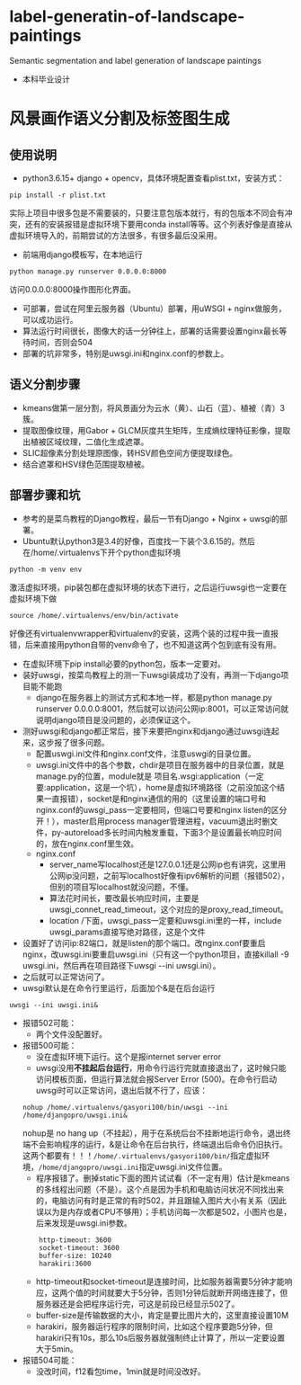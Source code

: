 # label-generatin-of-landscape-paintings
Semantic segmentation and label generation of landscape paintings

- 本科毕业设计

# 风景画作语义分割及标签图生成

## 使用说明

- python3.6.15+ django + opencv，具体环境配置查看plist.txt，安装方式：
```
pip install -r plist.txt
```
实际上项目中很多包是不需要装的，只要注意包版本就行，有的包版本不同会有冲突，还有的安装报错是虚拟环境下要用conda install等等。这个列表好像是直接从虚拟环境导入的，前期尝试的方法很多，有很多最后没采用。
- 前端用django模板写，在本地运行
```
python manage.py runserver 0.0.0.0:8000
```
访问0.0.0.0:8000操作图形化界面。
- 可部署，尝试在阿里云服务器（Ubuntu）部署，用uWSGI + nginx做服务，可以成功运行。
- 算法运行时间很长，图像大的话一分钟往上，部署的话需要设置nginx最长等待时间，否则会504
- 部署的坑非常多，特别是uwsgi.ini和nginx.conf的参数上。

## 语义分割步骤

- kmeans做第一层分割，将风景画分为云水（黄）、山石（蓝）、植被（青）3簇。
- 提取图像纹理，用Gabor + GLCM灰度共生矩阵，生成熵纹理特征影像，提取出植被区域纹理，二值化生成遮罩。
- SLIC超像素分割处理原图像，转HSV颜色空间方便提取绿色。
- 结合遮罩和HSV绿色范围提取植被。

## 部署步骤和坑
- 参考的是菜鸟教程的Django教程，最后一节有Django + Nginx + uwsgi的部署。
- Ubuntu默认python3是3.4的好像，百度找一下装个3.6.15的。然后在/home/.virtualenvs下开个python虚拟环境
```
python -m venv env
```
激活虚拟环境，pip装包都在虚拟环境的状态下进行，之后运行uwsgi也一定要在虚拟环境下做
```
source /home/.virtualenvs/env/bin/activate
```
好像还有virtualenvwrapper和virtualenv的安装，这两个装的过程中我一直报错，后来直接用python自带的venv命令了，也不知道这两个包到底有没有用。
- 在虚拟环境下pip install必要的python包，版本一定要对。
- 装好uwsgi，按菜鸟教程上的测一下uwsgi装成功了没有，再测一下django项目能不能跑
    - django在服务器上的测试方式和本地一样，都是python manage.py runserver 0.0.0.0:8001，然后就可以访问公网ip:8001，可以正常访问就说明django项目是没问题的，必须保证这个。
- 测好uwsgi和django都正常后，接下来要把nginx和django通过uwsgi连起来，这步报了很多问题。
    - 配置uswgi.ini文件和nginx.conf文件，注意uswgi的目录位置。
    - uwsgi.ini文件中的各个参数，chdir是项目在服务器中的目录位置，就是manage.py的位置，module就是 项目名.wsgi:application（一定要:application，这是一个坑），home是虚拟环境路径（之前没加这个结果一直报错），socket是和nginx通信的用的（这里设置的端口号和nginx.conf的uwsgi_pass一定要相同，但端口号要和nginx listen的区分开！），master启用process manager管理进程，vacuum退出时删文件，py-autoreload多长时间内触发重载，下面3个是设置最长响应时间的，放在nginx.conf里生效。
    - nginx.conf
        - server_name写localhost还是127.0.0.1还是公网ip也有讲究，这里用公网ip没问题，之前写localhost好像有ipv6解析的问题（报错502），但别的项目写localhost就没问题，不懂。
        - 算法花时间长，要改最长响应时间，主要是uwsgi_connet_read_timeout，这个对应的是proxy_read_timeout。
        - location /下面，uwsgi_pass一定要和uwsgi.ini里的一样，include uwsgi_params直接写绝对路径，这是个文件
- 设置好了访问ip:82端口，就是listen的那个端口。改nginx.conf要重启nginx，改uwsgi.ini要重启uwsgi.ini（只有这一个python项目，直接killall -9 uwsgi.ini，然后再在项目路径下uwsgi --ini uwsgi.ini）。
- 之后就可以正常访问了。
- uwsgi默认是在命令行里运行，后面加个&是在后台运行
```
uwsgi --ini uwsgi.ini&
```
- 报错502可能：
    - 两个文件没配置好。
- 报错500可能：
    - 没在虚拟环境下运行。这个是报internet server error
    - uwsgi没用**不挂起后台运行**，用命令行运行完就直接退出了，这时候只能访问模板页面，但运行算法就会报Server Error (500)。在命令行启动uwsgi时可以正常访问，退出后就不行了，应该：
    ```
    nohup /home/.virtualenvs/gasyori100/bin/uwsgi --ini /home/djangopro/uwsgi.ini&
    ```
    nohup是 no hang up（不挂起），用于在系统后台不挂断地运行命令，退出终端不会影响程序的运行，&是让命令在后台执行，终端退出后命令仍旧执行。这两个都要有！！！```/home/.virtualenvs/gasyori100/bin/```指定虚拟环境，```/home/djangopro/uwsgi.ini```指定uwsgi.ini文件位置。
    - 程序报错了。删掉static下面的图片试试看（不一定有用）估计是kmeans的多线程出问题（不是）。这个点是因为手机和电脑访问状况不同找出来的，电脑访问有时是正常的有时502，并且跟输入图片大小有关系（因此误以为是内存或者CPU不够用）；手机访问每一次都是502，小图片也是，后来发现是uwsgi.ini参数。
    ```
        http-timeout: 3600
        socket-timeout: 3600
        buffer-size: 10240
        harakiri:3600
    ```
    - http-timeout和socket-timeout是连接时间，比如服务器需要5分钟才能响应，这两个值的时间就要大于5分钟，否则1分钟后就断开网络连接了，但服务器还是会把程序运行完，可这是前段已经显示502了。
    - buffer-size是传输数据的大小，肯定是要比图片大的，这里直接设置10M
    - harakiri，服务器运行程序的限制时间，比如这个程序要跑5分钟，但harakiri只有10s，那么10s后服务器就强制终止计算了，所以一定要设置大于5min。
- 报错504可能：
    - 没改时间，f12看包time，1min就是时间没改好。 